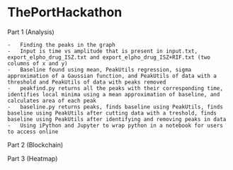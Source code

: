 # ThePortHackathon

Part 1 (Analysis)
    
    -   Finding the peaks in the graph
    -   Input is time vs amplitude that is present in input.txt, export_elpho_drug_ISZ.txt and export_elpho_drug_ISZ+RIF.txt (two columns of x and y)
    -   Baseline found using mean, PeakUtils regression, sigma approximation of a Gaussian function, and PeakUtils of data with a threshold and PeakUtils of data with peaks removed 
    -   peakfind.py returns all the peaks with their corresponding time, identifies local minima using a mean approximation of baseline, and calculates area of each peak 
    - 	baseline.py returns peaks, finds baseline using PeakUtils, finds baseline using PeakUtils after cutting data with a treshold, finds baseline using PeakUtils after identifying and removing peaks in data 
    - 	Using iPython and Jupyter to wrap python in a notebook for users to access online

Part 2 (Blockchain)

Part 3 (Heatmap)